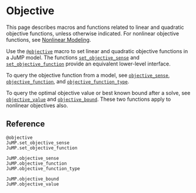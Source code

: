 Objective
=========

This page describes macros and functions related to linear and quadratic
objective functions, unless otherwise indicated. For nonlinear objective
functions, see [Nonlinear Modeling](@ref).

Use the [`@objective`](@ref) macro to set linear and quadratic objective
functions in a JuMP model. The functions [`set_objective_sense`](@ref) and
[`set_objective_function`](@ref) provide an equivalent lower-level interface.

To query the objective function from a model, see [`objective_sense`](@ref),
[`objective_function`](@ref), and [`objective_function_type`](@ref).

To query the optimal objective value or best known bound after a solve, see
[`objective_value`](@ref) and [`objective_bound`](@ref). These two functions
apply to nonlinear objectives also.


## Reference

```@docs
@objective
JuMP.set_objective_sense
JuMP.set_objective_function

JuMP.objective_sense
JuMP.objective_function
JuMP.objective_function_type

JuMP.objective_bound
JuMP.objective_value
```
